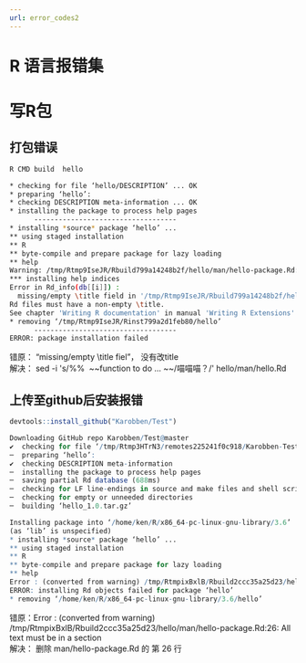 ```yaml
---
url: error_codes2
---
```


# R 语言报错集

<a name="YqNpC"></a>
# 写R包

<a name="ll1lF"></a>
## 打包错误
```bash
R CMD build  hello

* checking for file ‘hello/DESCRIPTION’ ... OK
* preparing ‘hello’:
* checking DESCRIPTION meta-information ... OK
* installing the package to process help pages
      -----------------------------------
* installing *source* package ‘hello’ ...
** using staged installation
** R
** byte-compile and prepare package for lazy loading
** help
Warning: /tmp/Rtmp9IseJR/Rbuild799a14248b2f/hello/man/hello-package.Rd:26: All text must be in a section
*** installing help indices
Error in Rd_info(db[[i]]) :
  missing/empty \title field in '/tmp/Rtmp9IseJR/Rbuild799a14248b2f/hello/man/hello.Rd'
Rd files must have a non-empty \title.
See chapter 'Writing R documentation' in manual 'Writing R Extensions'.
* removing ‘/tmp/Rtmp9IseJR/Rinst799a2d1feb80/hello’
      -----------------------------------
ERROR: package installation failed

```

错原： “missing/empty \title fiel”， 没有改title<br />解决： sed -i 's/%%  ~~function to do ... ~~/喵喵喵？/' hello/man/hello.Rd

<a name="rGBi1"></a>
## 上传至github后安装报错
```r
devtools::install_github("Karobben/Test")

Downloading GitHub repo Karobben/Test@master
✔  checking for file ‘/tmp/Rtmp3HTrN3/remotes225241f0c918/Karobben-Test-252c791/DESCRIPTION’ ...
─  preparing ‘hello’:
✔  checking DESCRIPTION meta-information
─  installing the package to process help pages
─  saving partial Rd database (688ms)
─  checking for LF line-endings in source and make files and shell scripts
─  checking for empty or unneeded directories
─  building ‘hello_1.0.tar.gz’

Installing package into ‘/home/ken/R/x86_64-pc-linux-gnu-library/3.6’
(as ‘lib’ is unspecified)
* installing *source* package ‘hello’ ...
** using staged installation
** R
** byte-compile and prepare package for lazy loading
** help
Error : (converted from warning) /tmp/RtmpixBxlB/Rbuild2ccc35a25d23/hello/man/hello-package.Rd:26: All text must be in a section
ERROR: installing Rd objects failed for package ‘hello’
* removing ‘/home/ken/R/x86_64-pc-linux-gnu-library/3.6/hello’
```

错原：Error : (converted from warning) /tmp/RtmpixBxlB/Rbuild2ccc35a25d23/hello/man/hello-package.Rd:26: All text must be in a section<br />解决： 删除 man/hello-package.Rd 的 第 26 行
